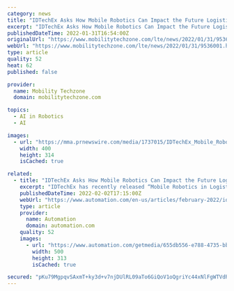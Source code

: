 ```yaml
---
category: news
title: "IDTechEx Asks How Mobile Robotics Can Impact the Future Logistics Industry"
excerpt: "IDTechEx Asks How Mobile Robotics Can Impact the Future Logistics Industry. BOSTON, Jan. 31, 2022 /PRNewswire/ -- IDTechEx has recently released \"Mobile Robotics in Logistics, War"
publishedDateTime: 2022-01-31T16:54:00Z
originalUrl: "https://www.mobilitytechzone.com/lte/news/2022/01/31/9536001.htm"
webUrl: "https://www.mobilitytechzone.com/lte/news/2022/01/31/9536001.htm"
type: article
quality: 52
heat: 62
published: false

provider:
  name: Mobility Techzone
  domain: mobilitytechzone.com

topics:
  - AI in Robotics
  - AI

images:
  - url: "https://mma.prnewswire.com/media/1737015/IDTechEx_Mobile_Robotics.jpg"
    width: 400
    height: 314
    isCached: true

related:
  - title: "IDTechEx Asks How Mobile Robotics Can Impact the Future Logistics Industry"
    excerpt: "IDTechEx has recently released “Mobile Robotics in Logistics, Warehousing and Delivery 2022-2042,\" a market research report exploring the technical, regulatory and market factors that are shaping the emerging industry around logistics mobile robotics."
    publishedDateTime: 2022-02-02T17:15:00Z
    webUrl: "https://www.automation.com/en-us/articles/february-2022/idtechex-mobile-robotics-impact-future-logistics"
    type: article
    provider:
      name: Automation
      domain: automation.com
    quality: 52
    images:
      - url: "https://www.automation.com/getmedia/655db556-e788-4735-bb60-ebf33366bdf7/IDTechEx-news-Feb-2-2022-web.png?width=500&height=313&ext=.png"
        width: 500
        height: 313
        isCached: true

secured: "pKu79MgpqvSAxmT+ky3d+v7njDUlRL09aTo6GiQoV1oQgriYc44xNlFgWTVdR0dHBwDVqoVJvxz3/htBrI5oZluGYn2ctyRgzITvha3LfT+Nhaj5ZuPH2ne7bX0WdT2SitM1wRF6kEISAUVpPxAosCToMTQwH8gegYBzPKfZenLt/x5SSp679eg8S1jaxjF4paBGy2p4MwgDGAxL4XT0WX2W7Wewulf8YqjI1MNDRO7k/rMnWaHLabbMRwD1m5qkllAO9DT+H69rqncBkKVhXoEa7YFbK+CpwRoeEtbQ1kgg5P6lm7b9DJMfpcZGChM/YVrZc0p2wY8bwQJu6+Px7FtiQ4DuZ0zr1VaGtDW0TaM=;V0i39dptn8CkDgdGTKOcyw=="
---
```


